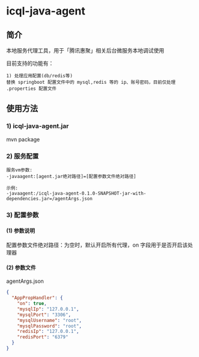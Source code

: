 # icql-java-agent

## 简介

本地服务代理工具，用于「腾讯惠聚」相关后台微服务本地调试使用

目前支持的功能有：
```text
1) 处理应用配置(db/redis等)
替换 springboot 配置文件中的 mysql,redis 等的 ip、账号密码，目前仅处理 .properties 配置文件

```

## 使用方法

### 1) icql-java-agent.jar
mvn package

### 2) 服务配置

``` shell
服务vm参数:
-javaagent:[agent.jar绝对路径]=[配置参数文件绝对路径]

示例:
-javaagent:/icql-java-agent-0.1.0-SNAPSHOT-jar-with-dependencies.jar=/agentArgs.json
```

### 3) 配置参数

#### (1) 参数说明

配置参数文件绝对路径：为空时，默认开启所有代理，on 字段用于是否开启该处理器

#### (2) 参数文件
agentArgs.json
``` json
{
  "AppPropHandler": {
    "on": true,
    "mysqlIp": "127.0.0.1",
    "mysqlPort": "3306",
    "mysqlUsername": "root",
    "mysqlPassword": "root",
    "redisIp": "127.0.0.1",
    "redisPort": "6379"
  }
}
```
